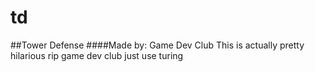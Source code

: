 # td
##Tower Defense
####Made by: Game Dev Club
This is actually pretty hilarious
rip game dev club
just use turing
